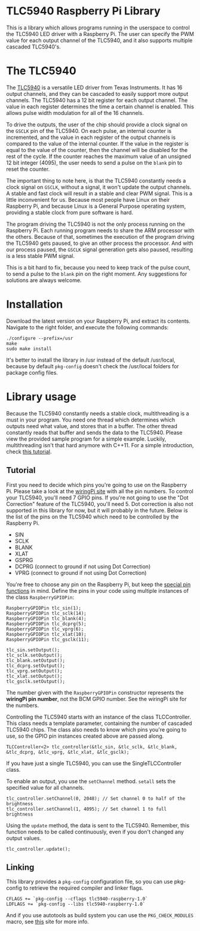 TLC5940 Raspberry Pi Library
============================

This is a library which allows programs running in the userspace
to control the TLC5940 LED driver with a Raspberry Pi. The user
can specify the PWM value for each output channel of the TLC5940,
and it also supports multiple cascaded TLC5940's. 

The TLC5940
===========

The [TLC5940][tlc] is a versatile LED driver from Texas Instruments. It has
16 output channels, and they can be cascaded to easily support more
output channels. The TLC5940 has a 12 bit register for each output channel.
The value in each register determines the time a certain channel is enabled.
This allows pulse width modulation for all of the 16 channels.

To drive the outputs, the user of the chip should provide a clock signal on
the `GSCLK` pin of the TLC5940. On each pulse, an internal counter is incremented,
and the value in each register of the output channels is compared to the value
of the internal counter. If the value in the register is equal to the value of 
the counter, then the channel will be disabled for the rest of the cycle. If the 
counter reaches the maximum value of an unsigned 12 bit integer (4095), the
user needs to send a pulse on the `blank` pin to reset the counter. 

The important thing to note here, is that the TLC5940 constantly needs a clock
signal on `GSCLK`, without a signal, it won't update the output channels. A stable
and fast clock will result in a stable and clear PWM signal. This is a little 
inconvenient for us. Because most people have Linux on their Raspberry Pi, and
because Linux is a General Purpose operating system, providing a stable clock
from pure software is hard.

The program driving the TLC5940 is not the only process running on the Raspberry 
Pi. Each running program needs to share the ARM processor with the others. Because
of that, sometimes the execution of the program driving the TLC5940 gets paused,
to give an other process the processor. And with our process paused, the `GSCLK`
signal generation gets also paused, resulting is a less stable PWM signal.

This is a bit hard to fix, because you need to keep track of the pulse count,
to send a pulse to the `blank` pin on the right moment. Any suggestions for
solutions are always welcome.

Installation
============

Download the latest version on your Raspberry Pi, and extract its contents.
Navigate to the right folder, and execute the following commands:

    ./configure --prefix=/usr
    make
    sudo make install

It's better to install the library in /usr instead of the default /usr/local,
because by default `pkg-config` doesn't check the /usr/local folders for
package config files.

Library usage
=============

Because the TLC5940 constantly needs a stable clock, multithreading is a must 
in your program. You need one thread which determines which outputs
need what value, and stores that in a buffer. The other thread constantly
reads that buffer and sends the data to the TLC5940. Please view the provided
sample program for a simple example. Luckily, multithreading isn't that hard
anymore with C++11. For a simple introduction, check [this tutorial][tutorial].

Tutorial
--------

First you need to decide which pins you're going to use on the Raspberry Pi. 
Please take a look at the [wiringPi site][pinno] with all the pin numbers. To
control your TLC5940, you'll need 7 GPIO pins. If you're not going to use the 
"Dot Correction" feature of the TLC5940, you'll need 5. Dot correction is also 
not supported in this library for now, but it will probably in the future.
Below is the list of the pins on the TLC5940 which need to be controlled by the 
Raspberry Pi.

* SIN
* SCLK
* BLANK
* XLAT
* GSPRG
* DCPRG (connect to ground if not using Dot Correction)
* VPRG (connect to ground if not using Dot Correction)

You're free to choose any pin on the Raspberry Pi, but keep the [special pin functions][special]
in mind. Define the pins in your code using multiple instances of the class
`RaspberryGPIOPin`:

    RaspberryGPIOPin tlc_sin(1);
    RaspberryGPIOPin tlc_sclk(14);
    RaspberryGPIOPin tlc_blank(4);
    RaspberryGPIOPin tlc_dcprg(5);
    RaspberryGPIOPin tlc_vprg(6); 
    RaspberryGPIOPin tlc_xlat(10);
    RaspberryGPIOPin tlc_gsclk(11);
    
    tlc_sin.setOutput();
    tlc_sclk.setOutput();
    tlc_blank.setOutput();
    tlc_dcprg.setOutput();
    tlc_vprg.setOutput();
    tlc_xlat.setOutput();
    tlc_gsclk.setOutput();

The number given with the `RaspberryGPIOPin` constructor represents the **wiringPi
pin number**, not the BCM GPIO number. See the wiringPi site for the numbers.

Controlling the TLC5940 starts with an instance of the class TLCController. This
class needs a template parameter, containing the number of cascaded TLC5940 chips.
The class also needs to know which pins you're going to use, so the GPIO pin instances
created above are passed along.

    TLCController<2> tlc_controller(&tlc_sin, &tlc_sclk, &tlc_blank, &tlc_dcprg, &tlc_vprg, &tlc_xlat, &tlc_gsclk);

If you have just a single TLC5940, you can use the SingleTLCController class.

To enable an output, you use the `setChannel` method. `setall` sets the specified value
for all channels.

    tlc_controller.setChannel(0, 2048); // Set channel 0 to half of the brightness
    tlc_controller.setChannel(1, 4095); // Set channel 1 to full brightness

Using the `update` method, the data is sent to the TLC5940. Remember, this function
needs to be called continuously, even if you don't changed any output values.

    tlc_controller.update();

Linking
-------

This library provides a `pkg-config` configuration file, so you can use pkg-config
to retrieve the required compiler and linker flags. 

    CFLAGS += `pkg-config --cflags tlc5940-raspberry-1.0`
    LDFLAGS += `pkg-config --libs tlc5940-raspberry-1.0`

And if you use autotools as build system you can use the `PKG_CHECK_MODULES` macro,
see [this][autoconf] site for more info.

[tlc]: http://ti.com/product/tlc5940
[tutorial]: http://return1.net/blog/2012/May/3/introduction-to-threads-with-c11
[pinno]: https://projects.drogon.net/raspberry-pi/wiringpi/pins/
[special]: https://projects.drogon.net/raspberry-pi/wiringpi/special-pin-functions/
[autoconf]: http://www.flameeyes.eu/autotools-mythbuster/pkgconfig/pkg_check_modules.html
